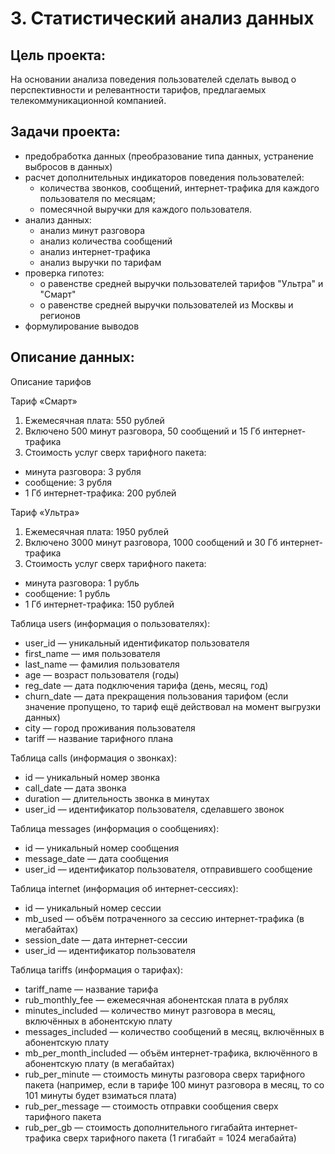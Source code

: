 # 3. Статистический анализ данных # 
## Цель проекта: ##
На основании анализа поведения пользователей сделать вывод о перспективности и релевантности тарифов, предлагаемых телекоммуникационной компанией. 
## Задачи проекта: ##
- предобработка данных (преобразование типа данных, устранение выбросов в данных)
- расчет дополнительных индикаторов поведения пользователей:
  - количества звонков, сообщений, интернет-трафика для каждого пользователя по месяцам;
  - помесячной выручки для каждого пользователя.
- анализ данных:
  - анализ минут разговора
  - анализ количества сообщений
  - анализ интернет-трафика
  - анализ выручки по тарифам
- проверка гипотез: 
  - о равенстве средней выручки пользователей тарифов "Ультра" и "Смарт"
  - о равенстве средней выручки пользователей из Москвы и регионов
- формулирование выводов 
## Описание данных: ##
Описание тарифов

Тариф «Смарт»
1.	Ежемесячная плата: 550 рублей
2.	Включено 500 минут разговора, 50 сообщений и 15 Гб интернет-трафика
3.	Стоимость услуг сверх тарифного пакета:
 - минута разговора: 3 рубля
 - сообщение: 3 рубля
 - 1 Гб интернет-трафика: 200 рублей

Тариф «Ультра»
1.	Ежемесячная плата: 1950 рублей
2.	Включено 3000 минут разговора, 1000 сообщений и 30 Гб интернет-трафика
3.	Стоимость услуг сверх тарифного пакета:
  - минута разговора: 1 рубль
  - сообщение: 1 рубль
  - 1 Гб интернет-трафика: 150 рублей

Таблица users (информация о пользователях):
- user_id — уникальный идентификатор пользователя
- first_name — имя пользователя
- last_name — фамилия пользователя
- age — возраст пользователя (годы)
- reg_date — дата подключения тарифа (день, месяц, год)
- churn_date — дата прекращения пользования тарифом (если значение пропущено, то тариф ещё действовал на момент выгрузки данных)
- city — город проживания пользователя
- tariff — название тарифного плана

Таблица calls (информация о звонках):
- id — уникальный номер звонка
- call_date — дата звонка
- duration — длительность звонка в минутах
- user_id — идентификатор пользователя, сделавшего звонок

Таблица messages (информация о сообщениях):
- id — уникальный номер сообщения
- message_date — дата сообщения
- user_id — идентификатор пользователя, отправившего сообщение

Таблица internet (информация об интернет-сессиях):
- id — уникальный номер сессии
- mb_used — объём потраченного за сессию интернет-трафика (в мегабайтах)
- session_date — дата интернет-сессии
- user_id — идентификатор пользователя

Таблица tariffs (информация о тарифах):
- tariff_name — название тарифа
- rub_monthly_fee — ежемесячная абонентская плата в рублях
- minutes_included — количество минут разговора в месяц, включённых в абонентскую плату
- messages_included — количество сообщений в месяц, включённых в абонентскую плату
- mb_per_month_included — объём интернет-трафика, включённого в абонентскую плату (в мегабайтах)
- rub_per_minute — стоимость минуты разговора сверх тарифного пакета (например, если в тарифе 100 минут разговора в месяц, то со 101 минуты будет взиматься плата)
- rub_per_message — стоимость отправки сообщения сверх тарифного пакета
- rub_per_gb — стоимость дополнительного гигабайта интернет-трафика сверх тарифного пакета (1 гигабайт = 1024 мегабайта)
